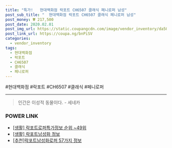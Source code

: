 ```yaml
--- 
title: "특가!   현대백화점 락포트 CH6507 클래식 페니로퍼 남성" 
post_sub_title: "  현대백화점 락포트 CH6507 클래식 페니로퍼 남성" 
post_money: ₩ 217,500 
post_date: 2020.02.01 
post_img_url: https://static.coupangcdn.com/image/vendor_inventory/da50/1643cad55452a1ac9387e7f5f359e9d21a7d9693355b521f4af6a289a1a5.jpg 
post_link_url: https://coupa.ng/bnPiSV 
categories: 
  - vendor_inventory 
tags: 
  - 현대백화점 
  - 락포트 
  - CH6507 
  - 클래식 
  - 페니로퍼 
--- 
```

  #현대백화점 #락포트 #CH6507 #클래식 #페니로퍼 
<hr> 

> 인간은 이성적 동물이다. - 세네카 


### POWER LINK

* <a href="https://blog.naver.com/sakai111/221773487358" target="_blank"> [생활] 락포트로퍼특가정보 순위 ~49위</a>
* <a href="https://blog.naver.com/sakai111/221762923424" target="_blank"> [생활] 락포트남성화 정보 </a>
* <a href="https://blog.naver.com/fasyy4321/221792100818" target="_blank">[추천]락포트남성화로퍼 57가지 정보</a>
